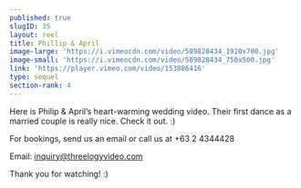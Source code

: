 ```yaml
---
published: true
slugID: 35
layout: reel
title: Phillip & April
image-large: 'https://i.vimeocdn.com/video/589828434_1920x700.jpg'
image-small: 'https://i.vimeocdn.com/video/589828434_750x500.jpg'
link: 'https://player.vimeo.com/video/153886416'
type: sequel
section-rank: 4
---
```

Here is Philip & April’s heart-warming wedding video. Their first dance as a married couple is really nice. Check it out. :) 

For bookings, send us an email or call us at +63 2 4344428

Email: inquiry@threelogyvideo.com

Thank you for watching! :)
